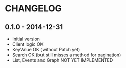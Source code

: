 # CHANGELOG

## 0.1.0 - 2014-12-31

- Initial version
- Client logic OK
- KeyValue OK (without Patch yet)
- Search OK (but still misses a method for pagination)
- List, Events and Graph NOT YET IMPLEMENTED